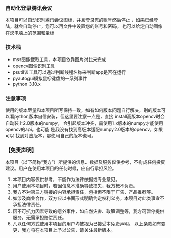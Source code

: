 ### 自动化登录腾讯会议
本项目可以自动识别腾讯会议图标，并且登录您的账号然后停止
，如果已经登陆，就会自动停止，您可以再文件中设置您的账号和密码，
也可以给定自动图像在您电脑上的范围和坐标

### 技术栈
 - mss图像截取工具，本项目依靠图片对比来完成
 - opencv图像识别工具
 - psutil该工具可以通过判断线程名称来判断app是否在运行
 - pyautogui模拟鼠标键盘的一系列事件
 - python 3.10.x

### 注意事项
使用的版本尽量和本项目所写保持一致，如有如何版本问题自行解决。别的版本可以看python版本自信安装，但这里要注意一点是，直接
install高版本opencv时会自动装上2.0版本的numpy， 会引起版本冲突，需使用1.x版本的numpy才能使用opencv的api。也可能
是我没有找到高版本适配numpy2.0版本的opencv，如果可以 找到对应版本，那使用自己的版本也可。

### 【免责声明】

本项目（以下简称“我方”）所提供的信息、数据及服务仅供参考，不构成任何投资建议。用户在使用本项目的任何时候，应自行承担风险。

1. 本项目内容仅供参考，不能作为法律依据或专业意见。
2. 用户使用本项目时，若因信息不准确导致损失，我方概不负责。
3. 我方不对第三方链接的内容承担责任，包括但不限于广告、产品推荐等。
4. 如涉及商业合作，双方应以书面形式明确约定权利义务，本项目对此类事宜不承担法律责任。
5. 因不可抗力因素导致的意外事件，如自然灾害、政策调整等，我方可暂停提供服务，无需承担赔偿责任。
6. 凡以任何方式使用本项目的用户均被视为已接受本免责声明。
以上条款如有变更，我方将在本项目上予以公告，请关注最新版本。